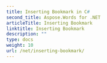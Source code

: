 ```yaml
---
title: Inserting Bookmark in C#
second_title: Aspose.Words for .NET
articleTitle: Inserting Bookmark
linktitle: Inserting Bookmark
description: ""
type: docs
weight: 10
url: /net/inserting-bookmark/
---
```


